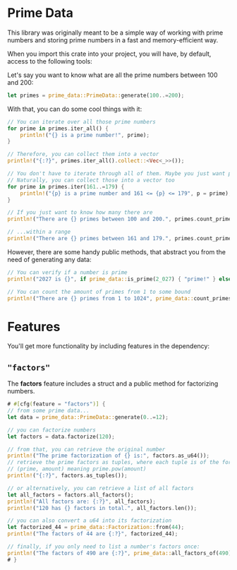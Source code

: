 # Prime Data

This library was originally meant to be a simple way of working with prime numbers
and storing prime numbers in a fast and memory-efficient way.

When you import this crate into your project, you will have, by default, access to the following tools:

Let's say you want to know what are all the prime numbers between 100 and 200:

```rust
let primes = prime_data::PrimeData::generate(100..=200);
```

With that, you can do some cool things with it:

```rust
// You can iterate over all those prime numbers
for prime in primes.iter_all() {
    println!("{} is a prime number!", prime);
}

// Therefore, you can collect them into a vector
println!("{:?}", primes.iter_all().collect::<Vec<_>>());

// You don't have to iterate through all of them. Maybe you just want primes within some range
// Naturally, you can collect those into a vector too
for prime in primes.iter(161..=179) {
    println!("{p} is a prime number and 161 <= {p} <= 179", p = prime);
}

// If you just want to know how many there are
println!("There are {} primes between 100 and 200.", primes.count_primes());

// ...within a range
println!("There are {} primes between 161 and 179.", primes.count_primes_in_range(161..=179));
```

However, there are some handy public methods, that abstract you from the need of generating any data:

```rust
// You can verify if a number is prime
println!("2027 is {}", if prime_data::is_prime(2_027) { "prime!" } else { "not prime!" });

// You can count the amount of primes from 1 to some bound
println!("There are {} primes from 1 to 1024", prime_data::count_primes(1024));
```

# Features

You'll get more functionality by including features in the dependency:

## `"factors"`

The **factors** feature includes a struct and a public method for factorizing numbers.

```rust
# #[cfg(feature = "factors")] {
// from some prime data...
let data = prime_data::PrimeData::generate(0..=12);

// you can factorize numbers
let factors = data.factorize(120);

// from that, you can retrieve the original number
println!("The prime factorization of {} is:", factors.as_u64());
// retrieve the prime factors as tuples, where each tuple is of the form
// (prime, amount) meaning prime.pow(amount)
println!("{:?}", factors.as_tuples());

// or alternatively, you can retrieve a list of all factors
let all_factors = factors.all_factors();
println!("All factors are: {:?}", all_factors);
println!("120 has {} factors in total.", all_factors.len());

// you can also convert a u64 into its factorization
let factorized_44 = prime_data::Factorization::from(44);
println!("The factors of 44 are {:?}", factorized_44);

// finally, if you only need to list a number's factors once:
println!("The factors of 490 are {:?}", prime_data::all_factors_of(490));
# }